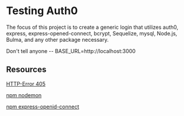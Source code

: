 # Testing Auth0
The focus of this project is to create a generic login that utilizes auth0, express, express-opened-connect, bcrypt, Sequelize, mysql, Node.js, Bulma, and any other package necessary.

Don't tell anyone -- BASE_URL=http://localhost:3000

## Resources

[HTTP-Error 405](https://airbrake.io/blog/http-errors/405-method-not-allowed)

[npm nodemon](https://www.npmjs.com/package/nodemon)

[npm express-openid-connect](https://www.npmjs.com/package/express-openid-connect)